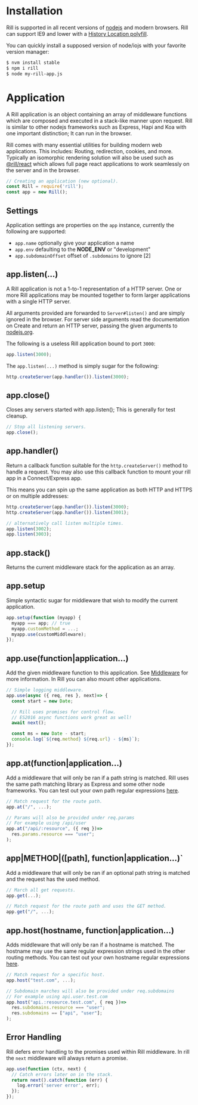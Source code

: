 # Installation

  Rill is supported in all recent versions of [nodejs](https://nodejs.org) and modern browsers.
  Rill can support IE9 and lower with a [History Location polyfill](https://github.com/devote/HTML5-History-API).

  You can quickly install a supposed version of node/iojs with your favorite version manager:

```bash
$ nvm install stable
$ npm i rill
$ node my-rill-app.js
```

# Application

  A Rill application is an object containing an array of middleware functions
  which are composed and executed in a stack-like manner upon request.
  Rill is similar to other nodejs frameworks such as Express, Hapi and Koa with
  one important distinction; It can run in the browser.

  Rill comes with many essential utilities for building modern web applications.
  This includes: Routing, redirection, cookies, and more. Typically an isomorphic
  rendering solution will also be used such as [@rill/react](https://github.com/rill-js/react)
  which allows full page react applications to work seamlessly on the server and
  in the browser.

```js
// Creating an application (new optional).
const Rill = require('rill');
const app = new Rill();
```

## Settings

  Application settings are properties on the `app` instance, currently
  the following are supported:

  - `app.name` optionally give your application a name
  - `app.env` defaulting to the __NODE_ENV__ or "development"
  - `app.subdomainOffset` offset of `.subdomains` to ignore [2]

## app.listen(...)

  A Rill application is not a 1-to-1 representation of a HTTP server.
  One or more Rill applications may be mounted together to form larger
  applications with a single HTTP server.

  All arguments provided are forwarded to `Server#listen()` and are simply
  ignored in the browser. For server side arguments read the documentation on 
  Create and return an HTTP server, passing the given arguments to [nodejs.org](http://nodejs.org/api/http.html#http_server_listen_port_hostname_backlog_callback).
  
  The following is a useless Rill application bound to port `3000`:

```js
app.listen(3000);
```

  The `app.listen(...)` method is simply sugar for the following:

```js
http.createServer(app.handler()).listen(3000);
```

## app.close()

  Closes any servers started with app.listen();
  This is generally for test cleanup.

```js
// Stop all listening servers.
app.close();
```

## app.handler()

  Return a callback function suitable for the `http.createServer()`
  method to handle a request.
  You may also use this callback function to mount your rill app in a
  Connect/Express app.

  This means you can spin up the same application as both HTTP and HTTPS
  or on multiple addresses:

```js
http.createServer(app.handler()).listen(3000);
http.createServer(app.handler()).listen(3001);

// alternatively call listen multiple times.
app.listen(3002);
app.listen(3003);
```

## app.stack()
  
  Returns the current middleware stack for the application as an array.

## app.setup
  
  Simple syntactic sugar for middleware that wish to modify the current
  application.

```js
app.setup(function (myapp) {
  myapp === app; // true
  myapp.customMethod = ...;
  myapp.use(customMiddleware);
});
```

## app.use(function|application...)

  Add the given middleware function to this application. See [Middleware](https://github.com/rill-js/rill/wiki#middleware) for
  more information. In Rill you can also mount other applications.

```js
// Simple logging middleware.
app.use(async ({ req, res }, next)=> {
  const start = new Date;

  // Rill uses promises for control flow.
  // ES2016 async functions work great as well!
  await next();

  const ms = new Date - start;
  console.log(`${req.method} ${req.url} - ${ms}`);
});
```

## app.at(function|application...)

  Add a middleware that will only be ran if a path string is matched.
  Rill uses the same path matching library as Express and some other node frameworks. You can test out your own path regular expressions [here](http://forbeslindesay.github.io/express-route-tester/).

```js
// Match request for the route path.
app.at("/", ...);

// Params will also be provided under req.params
// For example using /api/user
app.at("/api/:resource", ({ req })=>
  res.params.resource === "user";
);
```

## app|METHOD|([path], function|application...)`

  Add a middleware that will only be ran if an optional path string is matched
  and the request has the used method.

```js
// March all get requests.
app.get(...);

// Match request for the route path and uses the GET method.
app.get("/", ...);
```

## app.host(hostname, function|application...)

  Adds middleware that will only be ran if a hostname is matched. The hostname may use the same regular expression strings used in the other routing methods. You can test out your own hostname regular expressions [here](http://forbeslindesay.github.io/express-route-tester/).

```js
// Match request for a specific host.
app.host("test.com", ...);

// Subdomain marches will also be provided under req.subdomains
// For example using api.user.test.com
app.host("api.:resource.test.com", { req })=>
  res.subdomains.resource === "user";
  res.subdomains == ["api", "user"];
);
```

## Error Handling

  Rill defers error handling to the promises used within Rill middleware.
  In rill the `next` middleware will always return a promise.

```js
app.use(function (ctx, next) {
  // Catch errors later on in the stack.
  return next().catch(function (err) {
    log.error('server error', err);
  });
});
```
